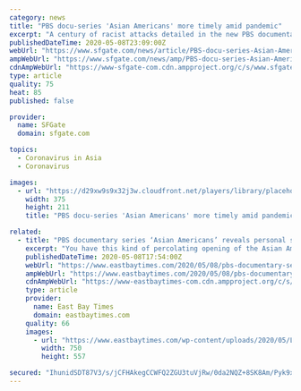 ```yaml
---
category: news
title: "PBS docu-series 'Asian Americans' more timely amid pandemic"
excerpt: "A century of racist attacks detailed in the new PBS documentary series \"Asian Americans\" might have felt like ancient history just a few months ago. But through the lens of the coronavirus pandemic that originated in China and is now hitting the U."
publishedDateTime: 2020-05-08T23:09:00Z
webUrl: "https://www.sfgate.com/news/article/PBS-docu-series-Asian-Americans-more-timely-15256705.php"
ampWebUrl: "https://www.sfgate.com/news/amp/PBS-docu-series-Asian-Americans-more-timely-15256705.php"
cdnAmpWebUrl: "https://www-sfgate-com.cdn.ampproject.org/c/s/www.sfgate.com/news/amp/PBS-docu-series-Asian-Americans-more-timely-15256705.php"
type: article
quality: 75
heat: 85
published: false

provider:
  name: SFGate
  domain: sfgate.com

topics:
  - Coronavirus in Asia
  - Coronavirus

images:
  - url: "https://d29xw9s9x32j3w.cloudfront.net/players/library/placeholder.png"
    width: 375
    height: 211
    title: "PBS docu-series 'Asian Americans' more timely amid pandemic"

related:
  - title: "PBS documentary series ‘Asian Americans’ reveals personal stories and significant history"
    excerpt: "You have this kind of percolating opening of the Asian American presence,” she says during a recent call to talk about “Asian Americans,” the five-part docu-series that airs on PBS stations on Monday and Tuesday,"
    publishedDateTime: 2020-05-08T17:54:00Z
    webUrl: "https://www.eastbaytimes.com/2020/05/08/pbs-documentary-series-asian-americans-reveals-personal-stories-and-significant-history/"
    ampWebUrl: "https://www.eastbaytimes.com/2020/05/08/pbs-documentary-series-asian-americans-reveals-personal-stories-and-significant-history/amp/"
    cdnAmpWebUrl: "https://www-eastbaytimes-com.cdn.ampproject.org/c/s/www.eastbaytimes.com/2020/05/08/pbs-documentary-series-asian-americans-reveals-personal-stories-and-significant-history/amp/"
    type: article
    provider:
      name: East Bay Times
      domain: eastbaytimes.com
    quality: 66
    images:
      - url: "https://www.eastbaytimes.com/wp-content/uploads/2020/05/LDN-L-ASIANTV-0510-03-1.jpg?w=750&h=557"
        width: 750
        height: 557

secured: "IhunidSDT87V3/s/jCFHAkegCCWFQ2ZGU3tuVjRw/0da2NQZ+8SK8Am/Pyk9x27MutLGNvurHpAl4J5pLd/eAhi4gJVZBgb2SqsXbjT59vqJ61wP5yN8vZhZ/M/1tmKa9d+mB8wFMAwrbBmCqzA34QQpV+gFqVLKJsHIqC9Vh2dWsUIOQpvd+/Lwishz1VY7myl1LKrWAGq+fx8UQDIj0/wVV2P+RqpzuYdzwCceNIj+VfDfEMVWjvOyozEy1LbZof0YpdhZ/d6HtqX/obp+ztnoeWpzxaKQrR7jLrr76/fEeHVHOEu0+pU0BboNucY/;l3Vv/bkX8//p9ErwOV4B5A=="
---
```


